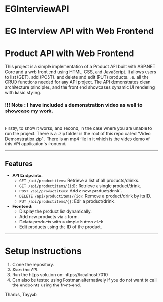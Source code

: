 # EGInterviewAPI
EG Interview API  with Web Frontend
======================================

# Product API with Web Frontend

This project is a simple implementation of a Product API built with ASP.NET Core and a web front end using HTML, CSS, and JavaScript. 
It allows users to list (GET), add (POST), and delete and edit (PUT) products, i.e. all the CRUD functions needed for any API project.
The API demonstrates clean architecture principles, and the front end showcases dynamic UI rendering with basic styling.

### !!! Note : I have included a demonstration video as well to showcase my work.
#
Firstly, to show it works, and second, in the case where you are unable to run the project.
There is a .zip folder in the root of this repo called 'Video Demonstration.zip' . There is an mp4 file in it which is the video demo of this API application's frontend.

---

## Features
- **API Endpoints**:
  - `GET /api/productitems`: Retrieve a list of all products/drinks.
  - `GET /api/productitems/{id}`: Retrieve a single product/drink.
  - `POST /api/productitems`: Add a new product/drink`.
  - `DELETE /api/productitems/{id}`: Remove a product/drink by its ID.
  - `PUT /api/productitems/{}`: Edit a product/drink.
- **Frontend**:
  - Display the product list dynamically.
  - Add new products via a form.
  - Delete products with a simple button click.
  - Edit products using the ID of the product.
  
---

# Setup Instructions
1. Clone the repository.
2. Start the API.
3. Run the https solution on:
    https://localhost:7010
4. Can also be tested using Postman alternatively if you do not want to call the endpoints using the front-end.

Thanks,
Tayyab
